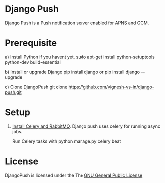 Django Push
===========

Django Push is a Push notification server enabled for APNS and GCM.

Prerequisite
============

a) Install Python if you havent yet.
sudo apt-get install python-setuptools python-dev build-essential

b) Install or upgrade Django
pip install django
or
pip install django --upgrade

c) Clone DjangoPush
git clone https://github.com/vignesh-vs-in/django-push.git

Setup
=====

1) [Install Celery and RabbitMQ]. Django push uses celery for running async jobs.

	Run Celery tasks with 
	python manage.py celery beat

License
=======

DjangoPush is licensed under the The [GNU General Public License]

[GNU General Public License]:http://www.gnu.org/licenses/gpl.html
[Install Celery and RabbitMQ]:http://docs.celeryproject.org/en/latest/getting-started/brokers/rabbitmq.html#broker-rabbitmq